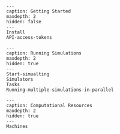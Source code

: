 
```{include} Home.md
```

```{toctree}
---
caption: Getting Started
maxdepth: 2
hidden: false
---
Install
API-access-tokens
```

```{toctree}
---
caption: Running Simulations
maxdepth: 2
hidden: true
---
Start-simualting
Simulators
Tasks
Running-multiple-simulations-in-parallel
```

```{toctree}
---
caption: Computational Resources
maxdepth: 2
hidden: true
---
Machines
```
